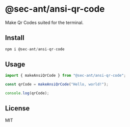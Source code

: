 # @sec-ant/ansi-qr-code

Make Qr Codes suited for the terminal.

## Install

```ts
npm i @sec-ant/ansi-qr-code
```

## Usage

```ts
import { makeAnsiQrCode } from "@sec-ant/ansi-qr-code";

const qrCode = makeAnsiQrCode("Hello, world!");

console.log(qrCode);
```

## License

MIT

